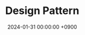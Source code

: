 ---
layout  : category
title   : Design Pattern
summary : topic
date    : 2024-01-31 00:00:00 +0900
updated : 2024-01-31 00:00:00 +0900
tag     : 
toc     : true
public  : true
comment : false
parent  : [[/index]]
latex   : false
---